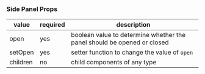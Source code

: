 ### Side Panel Props

| value    | required | description                                                             |
| -------- | -------- | ----------------------------------------------------------------------- |
| open     | yes      | boolean value to determine whether the panel should be opened or closed |
| setOpen  | yes      | setter function to change the value of `open`                           |
| children | no       | child components of any type                                            |
